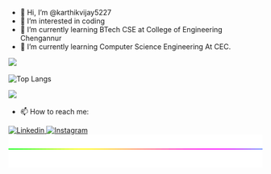 - 👋 Hi, I’m @karthikvijay5227
- 👀 I’m interested in coding
- 🌱 I’m currently learning BTech CSE at College of Engineering Chengannur
- 🌱 I’m currently learning Computer Science Engineering At CEC.
<!--<img src="https://github.com/karthikvijay5227/karthikvijay5227/blob/main/49e76e0596857673c5c80c85b84394c1.gif" width=10000px height=65px> -->

<!--<img src="https://github.com/karthikvijay5227/karthikvijay5227/blob/main/karthikkk.gif" width=500px alt="logo.gif"/> -->

<!-- <a href="https://app.daily.dev/kv52274"><img src="https://api.daily.dev/devcards/06e82c7c06954b32b7630b092a6096c4.png?r=n62" width="300px" alt="Karthik Vijay's Dev Card"/></a> -->

![](https://github-readme-stats.vercel.app/api?username=karthikvijay5227&show_icons=true&theme=tokyonight)

![Top Langs](https://github-readme-stats.vercel.app/api/top-langs/?username=karthikvijay5227&layout=compact)

![](https://komarev.com/ghpvc/?username=karthikvijay5227&color=blueviolet)

- 📫 How to reach me:

<a href="https://www.linkedin.com/in/karthikvijay5227/">
  <img src="https://img.shields.io/badge/linkedin-0077B5?logo=linkedin&logoColor=white&style=for-the-badge" alt="Linkedin"/>
</a>

<a href="https://www.instagram.com/karthik82228/">
  <img src="https://img.shields.io/badge/Instagram-E4405F?logo=instagram&logoColor=white&style=for-the-badge" alt="Instagram"/>
</a>
<img src="https://github.com/karthikvijay5227/karthikvijay5227/blob/main/49e76e0596857673c5c80c85b84394c1.gif" width=10000 height=65px>

<!---
karthikvijay5227/karthikvijay5227 is a ✨ special ✨ repository because its `README.md` (this file) appears on your GitHub profile.
You can click the Preview link to take a look at your changes.
--->

